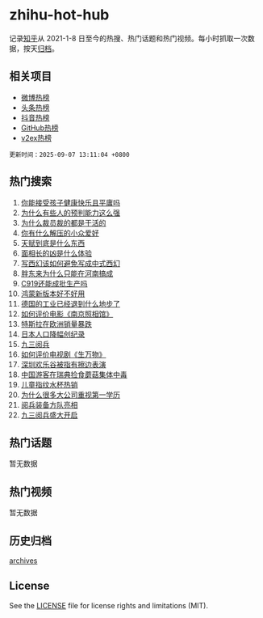 # zhihu-hot-hub

记录[知乎](https://www.zhihu.com/)从 2021-1-8 日至今的热搜、热门话题和热门视频。每小时抓取一次数据，按天[归档](archives)。

## 相关项目

- [微博热榜](https://github.com/lonnyzhang423/weibo-hot-hub)
- [头条热榜](https://github.com/lonnyzhang423/toutiao-hot-hub)
- [抖音热榜](https://github.com/lonnyzhang423/douyin-hot-hub)
- [GitHub热榜](https://github.com/lonnyzhang423/github-hot-hub)
- [v2ex热榜](https://github.com/lonnyzhang423/v2ex-hot-hub)


`更新时间：2025-09-07 13:11:04 +0800`

## 热门搜索

1. [你能接受孩子健康快乐且平庸吗](https://www.zhihu.com/search?q=%E4%BD%A0%E8%83%BD%E6%8E%A5%E5%8F%97%E5%AD%A9%E5%AD%90%E5%81%A5%E5%BA%B7%E5%BF%AB%E4%B9%90%E4%B8%94%E5%B9%B3%E5%BA%B8%E5%90%97)
1. [为什么有些人的预判能力这么强](https://www.zhihu.com/search?q=%E4%B8%BA%E4%BB%80%E4%B9%88%E6%9C%89%E4%BA%9B%E4%BA%BA%E7%9A%84%E9%A2%84%E5%88%A4%E8%83%BD%E5%8A%9B%E8%BF%99%E4%B9%88%E5%BC%BA)
1. [为什么裁员裁的都是干活的](https://www.zhihu.com/search?q=%E4%B8%BA%E4%BB%80%E4%B9%88%E8%A3%81%E5%91%98%E8%A3%81%E7%9A%84%E9%83%BD%E6%98%AF%E5%B9%B2%E6%B4%BB%E7%9A%84)
1. [你有什么解压的小众爱好](https://www.zhihu.com/search?q=%E4%BD%A0%E6%9C%89%E4%BB%80%E4%B9%88%E8%A7%A3%E5%8E%8B%E7%9A%84%E5%B0%8F%E4%BC%97%E7%88%B1%E5%A5%BD)
1. [天赋到底是什么东西](https://www.zhihu.com/search?q=%E5%A4%A9%E8%B5%8B%E5%88%B0%E5%BA%95%E6%98%AF%E4%BB%80%E4%B9%88%E4%B8%9C%E8%A5%BF)
1. [面相长的凶是什么体验](https://www.zhihu.com/search?q=%E9%9D%A2%E7%9B%B8%E9%95%BF%E7%9A%84%E5%87%B6%E6%98%AF%E4%BB%80%E4%B9%88%E4%BD%93%E9%AA%8C)
1. [写西幻该如何避免写成中式西幻](https://www.zhihu.com/search?q=%E5%86%99%E8%A5%BF%E5%B9%BB%E8%AF%A5%E5%A6%82%E4%BD%95%E9%81%BF%E5%85%8D%E5%86%99%E6%88%90%E4%B8%AD%E5%BC%8F%E8%A5%BF%E5%B9%BB)
1. [胖东来为什么只能在河南搞成](https://www.zhihu.com/search?q=%E8%83%96%E4%B8%9C%E6%9D%A5%E4%B8%BA%E4%BB%80%E4%B9%88%E5%8F%AA%E8%83%BD%E5%9C%A8%E6%B2%B3%E5%8D%97%E6%90%9E%E6%88%90)
1. [C919还能成批生产吗](https://www.zhihu.com/search?q=C919%E8%BF%98%E8%83%BD%E6%88%90%E6%89%B9%E7%94%9F%E4%BA%A7%E5%90%97)
1. [鸿蒙新版本好不好用](https://www.zhihu.com/search?q=%E9%B8%BF%E8%92%99%E6%96%B0%E7%89%88%E6%9C%AC%E5%A5%BD%E4%B8%8D%E5%A5%BD%E7%94%A8)
1. [德国的工业已经退到什么地步了](https://www.zhihu.com/search?q=%E5%BE%B7%E5%9B%BD%E7%9A%84%E5%B7%A5%E4%B8%9A%E5%B7%B2%E7%BB%8F%E9%80%80%E5%88%B0%E4%BB%80%E4%B9%88%E5%9C%B0%E6%AD%A5%E4%BA%86)
1. [如何评价电影《南京照相馆》](https://www.zhihu.com/search?q=%E5%A6%82%E4%BD%95%E8%AF%84%E4%BB%B7%E7%94%B5%E5%BD%B1%E3%80%8A%E5%8D%97%E4%BA%AC%E7%85%A7%E7%9B%B8%E9%A6%86%E3%80%8B)
1. [特斯拉在欧洲销量暴跌](https://www.zhihu.com/search?q=%E7%89%B9%E6%96%AF%E6%8B%89%E5%9C%A8%E6%AC%A7%E6%B4%B2%E9%94%80%E9%87%8F%E6%9A%B4%E8%B7%8C)
1. [日本人口降幅创纪录](https://www.zhihu.com/search?q=%E6%97%A5%E6%9C%AC%E4%BA%BA%E5%8F%A3%E9%99%8D%E5%B9%85%E5%88%9B%E7%BA%AA%E5%BD%95)
1. [九三阅兵](https://www.zhihu.com/search?q=%E4%B9%9D%E4%B8%89%E9%98%85%E5%85%B5)
1. [如何评价电视剧《生万物》](https://www.zhihu.com/search?q=%E5%A6%82%E4%BD%95%E8%AF%84%E4%BB%B7%E7%94%B5%E8%A7%86%E5%89%A7%E3%80%8A%E7%94%9F%E4%B8%87%E7%89%A9%E3%80%8B)
1. [深圳欢乐谷被指有擦边表演](https://www.zhihu.com/search?q=%E6%B7%B1%E5%9C%B3%E6%AC%A2%E4%B9%90%E8%B0%B7%E8%A2%AB%E6%8C%87%E6%9C%89%E6%93%A6%E8%BE%B9%E8%A1%A8%E6%BC%94)
1. [中国游客在瑞典捡食蘑菇集体中毒](https://www.zhihu.com/search?q=%E4%B8%AD%E5%9B%BD%E6%B8%B8%E5%AE%A2%E5%9C%A8%E7%91%9E%E5%85%B8%E6%8D%A1%E9%A3%9F%E8%98%91%E8%8F%87%E9%9B%86%E4%BD%93%E4%B8%AD%E6%AF%92)
1. [儿童指纹水杯热销](https://www.zhihu.com/search?q=%E5%84%BF%E7%AB%A5%E6%8C%87%E7%BA%B9%E6%B0%B4%E6%9D%AF%E7%83%AD%E9%94%80)
1. [为什么很多大公司重视第一学历](https://www.zhihu.com/search?q=%E4%B8%BA%E4%BB%80%E4%B9%88%E5%BE%88%E5%A4%9A%E5%A4%A7%E5%85%AC%E5%8F%B8%E9%87%8D%E8%A7%86%E7%AC%AC%E4%B8%80%E5%AD%A6%E5%8E%86)
1. [阅兵装备方队亮相](https://www.zhihu.com/search?q=%E9%98%85%E5%85%B5%E8%A3%85%E5%A4%87%E6%96%B9%E9%98%9F%E4%BA%AE%E7%9B%B8)
1. [九三阅兵盛大开启](https://www.zhihu.com/search?q=%E4%B9%9D%E4%B8%89%E9%98%85%E5%85%B5%E7%9B%9B%E5%A4%A7%E5%BC%80%E5%90%AF)

## 热门话题

暂无数据

## 热门视频

暂无数据

## 历史归档

[archives](archives)

## License

See the [LICENSE](LICENSE) file for license rights and limitations (MIT).
